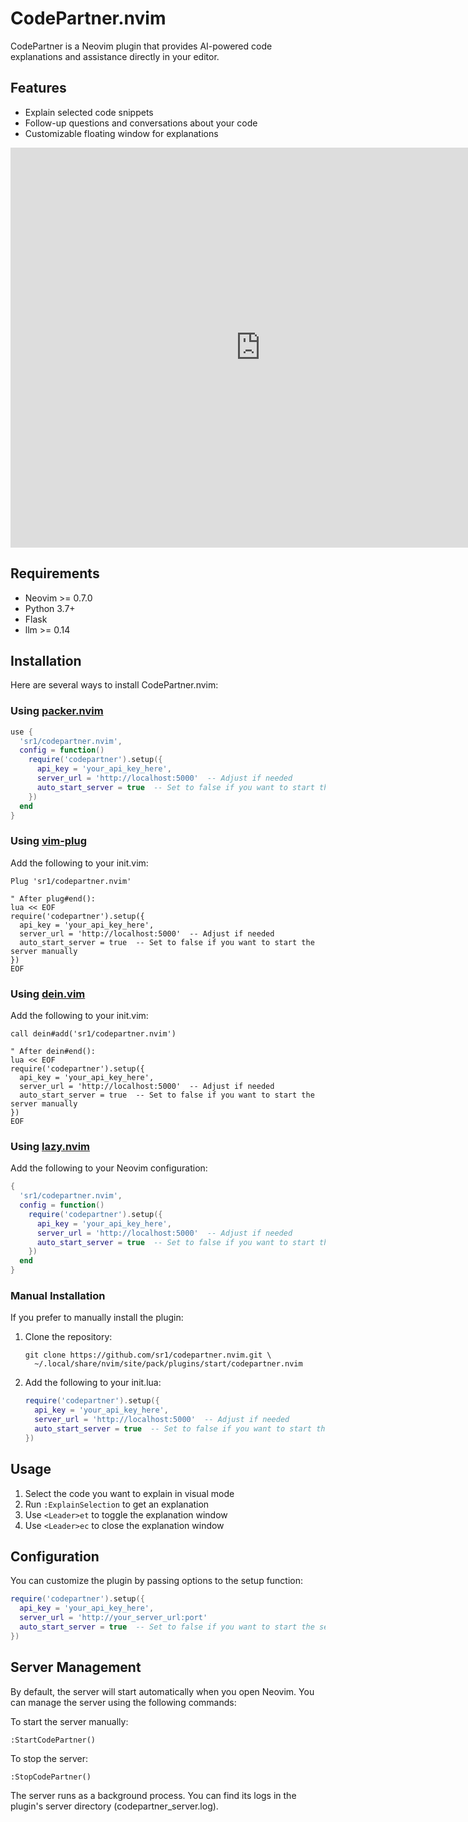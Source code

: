 # CodePartner.nvim

CodePartner is a Neovim plugin that provides AI-powered code explanations and assistance directly in your editor.

## Features

- Explain selected code snippets
- Follow-up questions and conversations about your code
- Customizable floating window for explanations

<!-- <iframe width="640" height="480" src="https://drive.google.com/file/d/1JZegm6X9fMsVLwcP4LhrC8Eb8eQn9Geu/preview" frameborder="0" allowfullscreen></iframe> -->

<iframe src="https://drive.google.com/file/d/1JZegm6X9fMsVLwcP4LhrC8Eb8eQn9Geu/preview" frameborder="0" allowfullscreen
  style="width: 100vw; height: 640px; display: block; margin: 0 auto; max-width: 800px; margin-left: auto; margin-right: auto;"></iframe>

## Requirements

- Neovim >= 0.7.0
- Python 3.7+
- Flask 
- llm >= 0.14

## Installation

Here are several ways to install CodePartner.nvim:

### Using [packer.nvim](https://github.com/wbthomason/packer.nvim)

```lua
use {
  'sr1/codepartner.nvim',
  config = function()
    require('codepartner').setup({
      api_key = 'your_api_key_here',
      server_url = 'http://localhost:5000'  -- Adjust if needed
      auto_start_server = true  -- Set to false if you want to start the server manually
    })
  end
}
```

### Using [vim-plug](https://github.com/junegunn/vim-plug)

Add the following to your init.vim:

```vim
Plug 'sr1/codepartner.nvim'

" After plug#end():
lua << EOF
require('codepartner').setup({
  api_key = 'your_api_key_here',
  server_url = 'http://localhost:5000'  -- Adjust if needed
  auto_start_server = true  -- Set to false if you want to start the server manually
})
EOF
```

### Using [dein.vim](https://github.com/Shougo/dein.vim)

Add the following to your init.vim:

```vim
call dein#add('sr1/codepartner.nvim')

" After dein#end():
lua << EOF
require('codepartner').setup({
  api_key = 'your_api_key_here',
  server_url = 'http://localhost:5000'  -- Adjust if needed
  auto_start_server = true  -- Set to false if you want to start the server manually
})
EOF
```

### Using [lazy.nvim](https://github.com/folke/lazy.nvim)

Add the following to your Neovim configuration:

```lua
{
  'sr1/codepartner.nvim',
  config = function()
    require('codepartner').setup({
      api_key = 'your_api_key_here',
      server_url = 'http://localhost:5000'  -- Adjust if needed
      auto_start_server = true  -- Set to false if you want to start the server manually
    })
  end
}
```

### Manual Installation

If you prefer to manually install the plugin:

1. Clone the repository:
   ```
   git clone https://github.com/sr1/codepartner.nvim.git \
     ~/.local/share/nvim/site/pack/plugins/start/codepartner.nvim
   ```
2. Add the following to your init.lua:
   ```lua
   require('codepartner').setup({
     api_key = 'your_api_key_here',
     server_url = 'http://localhost:5000'  -- Adjust if needed
     auto_start_server = true  -- Set to false if you want to start the server manually
   })
   ```

## Usage

1. Select the code you want to explain in visual mode
2. Run `:ExplainSelection` to get an explanation
3. Use `<Leader>et` to toggle the explanation window
4. Use `<Leader>ec` to close the explanation window

## Configuration

You can customize the plugin by passing options to the setup function:

```lua
require('codepartner').setup({
  api_key = 'your_api_key_here',
  server_url = 'http://your_server_url:port'
  auto_start_server = true  -- Set to false if you want to start the server manually
})
```

## Server Management

By default, the server will start automatically when you open Neovim. You can manage the server using the following commands:

To start the server manually:
```vim
:StartCodePartner()
```

To stop the server:
```vim
:StopCodePartner()
```

The server runs as a background process. You can find its logs in the plugin's server directory (codepartner_server.log).


